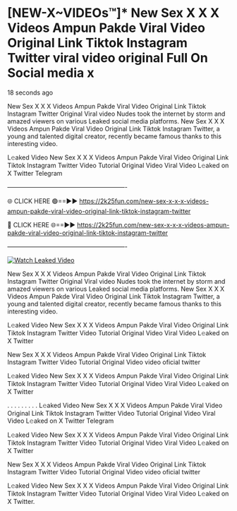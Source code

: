 # [NEW-X~VIDEOs™]* New Sex X X X Videos Ampun Pakde Viral Video Original Link Tiktok Instagram Twitter viral video original Full On Social media x

18 seconds ago

New Sex X X X Videos Ampun Pakde Viral Video Original Link Tiktok Instagram Twitter Original Viral video Nudes took the internet by storm and amazed viewers on various Leaked social media platforms. New Sex X X X Videos Ampun Pakde Viral Video Original Link Tiktok Instagram Twitter, a young and talented digital creator, recently became famous thanks to this interesting video.

L𝚎aked Video New Sex X X X Videos Ampun Pakde Viral Video Original Link Tiktok Instagram Twitter Video Tutorial Original Video Viral Video L𝚎aked on X Twitter Telegram

———————————————————-

🌐 CLICK HERE 🟢==►► https://2k25fun.com/new-sex-x-x-x-videos-ampun-pakde-viral-video-original-link-tiktok-instagram-twitter

🔴 CLICK HERE 🌐==►► https://2k25fun.com/new-sex-x-x-x-videos-ampun-pakde-viral-video-original-link-tiktok-instagram-twitter

———————————————————-

[![Watch Leaked Video](https://miro.medium.com/v2/resize:fit:828/format:webp/1*cilzJN44JGOrTw9NJCrNHA.gif "Watch Leaked Video")](https://2k25fun.com/new-sex-x-x-x-videos-ampun-pakde-viral-video-original-link-tiktok-instagram-twitter)

New Sex X X X Videos Ampun Pakde Viral Video Original Link Tiktok Instagram Twitter Original Viral video Nudes took the internet by storm and amazed viewers on various Leaked social media platforms. New Sex X X X Videos Ampun Pakde Viral Video Original Link Tiktok Instagram Twitter, a young and talented digital creator, recently became famous thanks to this interesting video.

L𝚎aked Video New Sex X X X Videos Ampun Pakde Viral Video Original Link Tiktok Instagram Twitter Video Tutorial Original Video Viral Video L𝚎aked on X Twitter

New Sex X X X Videos Ampun Pakde Viral Video Original Link Tiktok Instagram Twitter Video Tutorial Original Video video oficial twitter

L𝚎aked Video New Sex X X X Videos Ampun Pakde Viral Video Original Link Tiktok Instagram Twitter Video Tutorial Original Video Viral Video L𝚎aked on X Twitter

. . . . . . . . . L𝚎aked Video New Sex X X X Videos Ampun Pakde Viral Video Original Link Tiktok Instagram Twitter Video Tutorial Original Video Viral Video L𝚎aked on X Twitter Telegram

L𝚎aked Video New Sex X X X Videos Ampun Pakde Viral Video Original Link Tiktok Instagram Twitter Video Tutorial Original Video Viral Video L𝚎aked on X Twitter

New Sex X X X Videos Ampun Pakde Viral Video Original Link Tiktok Instagram Twitter Video Tutorial Original Video video oficial twitter

L𝚎aked Video New Sex X X X Videos Ampun Pakde Viral Video Original Link Tiktok Instagram Twitter Video Tutorial Original Video Viral Video L𝚎aked on X Twitter.